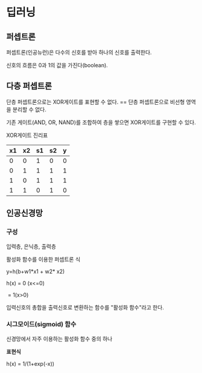 # 딥러닝

## 퍼셉트론

퍼셉트론(인공뉴런)은 다수의 신호를 받아 하나의 신호를 출력한다.

신호의 흐름은 0과 1의 값을 가진다(boolean).



## 다층 퍼셉트론

단층 퍼셉트론으로는 XOR게이트를 표현할 수 없다. == 단층 퍼셉트론으로 비선형 영역을 분리할 수 없다.

기존 게이트(AND, OR, NAND)를 조합하여 층을 쌓으면 XOR게이트를 구현할 수 있다.



XOR게이트 진리표

| x1   | x2   | s1   | s2   | y    |
| ---- | ---- | ---- | ---- | ---- |
| 0    | 0    | 1    | 0    | 0    |
| 0    | 1    | 1    | 1    | 1    |
| 1    | 0    | 1    | 1    | 1    |
| 1    | 1    | 0    | 1    | 0    |



## 인공신경망

### 구성

입력층, 은닉층, 출력층

활성화 함수를 이용한 퍼셉트론 식

y=h(b+w1\*x1 + w2\* x2)

h(x) = 0 (x<=0)

​		= 1(x>0)

입력신호의 총합을 출력신호로 변환하는 함수를 "활성화 함수"라고 한다.

### 시그모이드(sigmoid) 함수

신경망에서 자주 이용하는 활성화 함수 중의 하나

**표현식**

h(x) = 1/(1+exp(-x))

